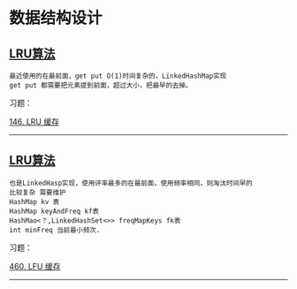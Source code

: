 # 数据结构设计

## [LRU算法](https://labuladong.online/algo/data-structure/lru-cache/)

    最近使用的在最前面，get put O(1)时间复杂的，LinkedHashMap实现
    get put 都需要把元素提到前面，超过大小，把最早的去掉。


习题：

[146. LRU 缓存](https://leetcode.cn/problems/lru-cache/)

----

## [LRU算法](https://labuladong.online/algo/frequency-interview/lfu/)

    也是LinkedHasp实现，使用评率最多的在最前面，使用频率相同，则淘汰时间早的
    比较复杂 需要维护 
    HashMap kv 表
    HashMap keyAndFreq kf表
    HashMao<？,LinkedHashSet<>> freqMapKeys fk表
    int minFreq 当前最小频次.
    
习题：

[460. LFU 缓存](https://leetcode.cn/problems/lfu-cache/description/)

---



